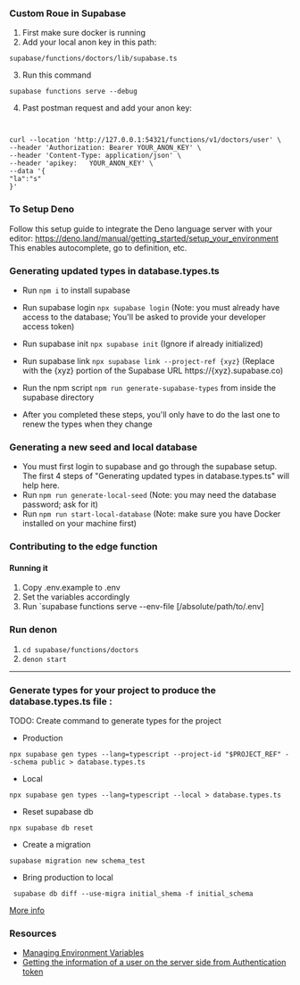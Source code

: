 ### Custom Roue in Supabase

1. First make sure docker is running
2. Add your local anon key in this path:

``` 
supabase/functions/doctors/lib/supabase.ts
```

3. Run this command

````
supabase functions serve --debug

````
4. Past postman request and add your anon key:

```


curl --location 'http://127.0.0.1:54321/functions/v1/doctors/user' \
--header 'Authorization: Bearer YOUR_ANON_KEY' \
--header 'Content-Type: application/json' \
--header 'apikey:   YOUR_ANON_KEY' \
--data '{
"la":"s"
}' 

```


 
 
### To Setup Deno

Follow this setup guide to integrate the Deno language server with your editor:
https://deno.land/manual/getting_started/setup_your_environment
This enables autocomplete, go to definition, etc.

### Generating updated types in database.types.ts

- Run `npm i` to install supabase

- Run supabase login `npx supabase login` (Note: you must already have access to
  the database; You'll be asked to provide your developer access token)

- Run supabase init `npx supabase init` (Ignore if already initialized)

- Run supabase link `npx supabase link --project-ref {xyz}` (Replace with the
  {xyz} portion of the Supabase URL https://{xyz}.supabase.co)

- Run the npm script `npm run generate-supabase-types` from inside the
  supabase directory

- After you completed these steps, you'll only have to do the last one to renew
  the types when they change

### Generating a new seed and local database

- You must first login to supabase and go through the supabase setup. The first
  4 steps of "Generating updated types in database.types.ts" will help here.
- Run `npm run generate-local-seed` (Note: you may need the database password;
  ask for it)
- Run `npm run start-local-database` (Note: make sure you have Docker installed
  on your machine first)

### Contributing to the edge function

#### Running it

1. Copy .env.example to .env
2. Set the variables accordingly
3. Run `supabase functions serve --env-file [/absolute/path/to/.env]
 

### Run denon

1. `cd supabase/functions/doctors`
2. `denon start`

-----

### Generate types for your project to produce the database.types.ts file :

TODO: Create command to generate types for the project

- Production

``` 
npx supabase gen types --lang=typescript --project-id "$PROJECT_REF" --schema public > database.types.ts
```

- Local

``` 
npx supabase gen types --lang=typescript --local > database.types.ts
```

- Reset supabase db

``` 
npx supabase db reset
```

- Create a migration

``` 
supabase migration new schema_test

```

- Bring production to local

``` 
 supabase db diff --use-migra initial_shema -f initial_schema

```

[More info](https://supabase.com/docs/guides/api/rest/generating-types)

### Resources

- [Managing Environment Variables](https://supabase.com/docs/guides/functions/secrets#production-secrets)
- [Getting the information of a user on the server side from Authentication token](https://supabase.com/docs/guides/functions/auth)
